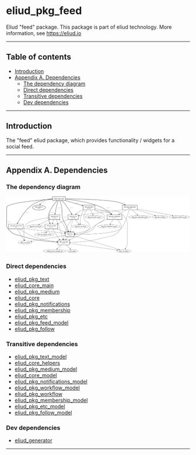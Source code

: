 # eliud_pkg_feed

Eliud "feed" package. 
This package is part of eliud technology. More information, see https://eliud.io

---

## Table of contents

<!-- toc -->

- [Introduction](#introduction)
- [Appendix A. Dependencies](#appendix-a-dependencies)
  * [The dependency diagram](#the-dependency-diagram)
  * [Direct dependencies](#direct-dependencies)
  * [Transitive dependencies](#transitive-dependencies)
  * [Dev dependencies](#dev-dependencies)

<!-- tocstop -->

---

## Introduction

The "feed" eliud package, which provides functionality / widgets for a social feed.

---

## Appendix A. Dependencies

### The dependency diagram

![Dependency diagram](https://github.com/eliudio/eliud_pkg_feed/raw/main/depends.jpg)

<!-- dependencies -->

### Direct dependencies
- [eliud_pkg_text](https://pub.dev/packages/eliud_pkg_text)
- [eliud_core_main](https://pub.dev/packages/eliud_core_main)
- [eliud_pkg_medium](https://pub.dev/packages/eliud_pkg_medium)
- [eliud_core](https://pub.dev/packages/eliud_core)
- [eliud_pkg_notifications](https://pub.dev/packages/eliud_pkg_notifications)
- [eliud_pkg_membership](https://pub.dev/packages/eliud_pkg_membership)
- [eliud_pkg_etc](https://pub.dev/packages/eliud_pkg_etc)
- [eliud_pkg_feed_model](https://pub.dev/packages/eliud_pkg_feed_model)
- [eliud_pkg_follow](https://pub.dev/packages/eliud_pkg_follow)

### Transitive dependencies
- [eliud_pkg_text_model](https://pub.dev/packages/eliud_pkg_text_model)
- [eliud_core_helpers](https://pub.dev/packages/eliud_core_helpers)
- [eliud_pkg_medium_model](https://pub.dev/packages/eliud_pkg_medium_model)
- [eliud_core_model](https://pub.dev/packages/eliud_core_model)
- [eliud_pkg_notifications_model](https://pub.dev/packages/eliud_pkg_notifications_model)
- [eliud_pkg_workflow_model](https://pub.dev/packages/eliud_pkg_workflow_model)
- [eliud_pkg_workflow](https://pub.dev/packages/eliud_pkg_workflow)
- [eliud_pkg_membership_model](https://pub.dev/packages/eliud_pkg_membership_model)
- [eliud_pkg_etc_model](https://pub.dev/packages/eliud_pkg_etc_model)
- [eliud_pkg_follow_model](https://pub.dev/packages/eliud_pkg_follow_model)

### Dev dependencies
- [eliud_generator](https://pub.dev/packages/eliud_generator)

<!-- dependenciesstop -->

---
